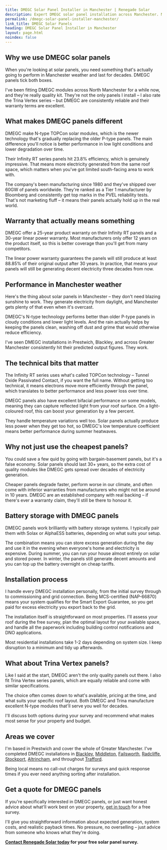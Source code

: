 ```yaml
---
title: DMEGC Solar Panel Installer in Manchester | Renegade Solar
description: Expert DMEGC solar panel installation across Manchester. MCS-certified installer with experience fitting DMEGC's high-efficiency N-type modules.
permalink: /dmegc-solar-panel-installer-manchester/
link_title: DMEGC Solar Panels
heading: DMEGC Solar Panel Installer in Manchester
layout: page.html
noindex: false
---
```


## Why we use DMEGC solar panels

When you're looking at solar panels, you need something that's actually going to perform in Manchester weather and last for decades. DMEGC panels tick both boxes.

I've been fitting DMEGC modules across North Manchester for a while now, and they're really quality kit. They're not the only panels I install – I also rate the Trina Vertex series – but DMEGC are consistently reliable and their warranty terms are excellent.

## What makes DMEGC panels different

DMEGC make N-type TOPCon solar modules, which is the newer technology that's gradually replacing the older P-type panels. The main difference you'll notice is better performance in low light conditions and lower degradation over time.

Their Infinity RT series panels hit 23.8% efficiency, which is genuinely impressive. That means more electricity generated from the same roof space, which matters when you've got limited south-facing area to work with.

The company's been manufacturing since 1980 and they've shipped over 60GW of panels worldwide. They're ranked as a Tier 1 manufacturer by Bloomberg and consistently get top marks in the PVEL reliability tests. That's not marketing fluff – it means their panels actually hold up in the real world.

## Warranty that actually means something

DMEGC offer a 25-year product warranty on their Infinity RT panels and a 30-year linear power warranty. Most manufacturers only offer 12 years on the product itself, so this is better coverage than you'll get from many competitors.

The linear power warranty guarantees the panels will still produce at least 88.85% of their original output after 30 years. In practice, that means your panels will still be generating decent electricity three decades from now.

## Performance in Manchester weather

Here's the thing about solar panels in Manchester – they don't need blazing sunshine to work. They generate electricity from daylight, and Manchester gets plenty of that even when it's overcast.

DMEGC's N-type technology performs better than older P-type panels in cloudy conditions and lower light levels. And the rain actually helps by keeping the panels clean, washing off dust and grime that would otherwise reduce efficiency.

I've seen DMEGC installations in Prestwich, Blackley, and across Greater Manchester consistently hit their predicted output figures. They work.

## The technical bits that matter

The Infinity RT series uses what's called TOPCon technology – Tunnel Oxide Passivated Contact, if you want the full name. Without getting too technical, it means electrons move more efficiently through the panel, which translates to better performance and less power loss over time.

DMEGC panels also have excellent bifacial performance on some models, meaning they can capture reflected light from your roof surface. On a light-coloured roof, this can boost your generation by a few percent.

They handle temperature variations well too. Solar panels actually produce less power when they get too hot, so DMEGC's low temperature coefficient means better performance during summer heatwaves.

## Why not just use the cheapest panels?

You could save a few quid by going with bargain-basement panels, but it's a false economy. Solar panels should last 30+ years, so the extra cost of quality modules like DMEGC gets spread over decades of electricity generation.

Cheaper panels degrade faster, perform worse in our climate, and often come with inferior warranties from manufacturers who might not be around in 10 years. DMEGC are an established company with real backing – if there's ever a warranty claim, they'll still be there to honour it.

## Battery storage with DMEGC panels

DMEGC panels work brilliantly with battery storage systems. I typically pair them with Solax or AlphaESS batteries, depending on what suits your setup.

The combination means you can store excess generation during the day and use it in the evening when everyone's home and electricity is expensive. During summer, you can run your house almost entirely on solar and stored power. In winter, the panels still generate decent amounts and you can top up the battery overnight on cheap tariffs.

## Installation process

I handle every DMEGC installation personally, from the initial survey through to commissioning and grid connection. Being MCS-certified (NAP-66870) means your system qualifies for the Smart Export Guarantee, so you get paid for excess electricity you export back to the grid.

The installation itself is straightforward on most properties. I'll assess your roof during the free survey, plan the optimal layout for your available space, and handle all the paperwork including building control notifications and DNO applications.

Most residential installations take 1-2 days depending on system size. I keep disruption to a minimum and tidy up afterwards.

## What about Trina Vertex panels?

Like I said at the start, DMEGC aren't the only quality panels out there. I also fit Trina Vertex series panels, which are equally reliable and come with similar specifications.

The choice often comes down to what's available, pricing at the time, and what suits your specific roof layout. Both DMEGC and Trina manufacture excellent N-type modules that'll serve you well for decades.

I'll discuss both options during your survey and recommend what makes most sense for your property and budget.

## Areas we cover

I'm based in Prestwich and cover the whole of Greater Manchester. I've completed DMEGC installations in [Blackley](/solar-panel-installer-blackley/), [Middleton](/solar-panel-installer-middleton/), [Failsworth](/solar-panel-installer-failsworth/), [Radcliffe](/solar-panel-installer-radcliffe/), [Stockport](/solar-panel-installer-stockport/), [Altrincham](/solar-panel-installer-altrincham/), and throughout [Trafford](/solar-panel-installer-trafford/).

Being local means no call-out charges for surveys and quick response times if you ever need anything sorting after installation.

## Get a quote for DMEGC panels

If you're specifically interested in DMEGC panels, or just want honest advice about what'll work best on your property, [get in touch](/contact/) for a free survey.

I'll give you straightforward information about expected generation, system costs, and realistic payback times. No pressure, no overselling – just advice from someone who knows what they're doing.

**[Contact Renegade Solar today](/contact/) for your free solar panel survey.**